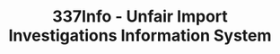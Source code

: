 ---
bigquery: https://console.cloud.google.com/bigquery?p=patents-public-data&d=usitc_investigations&page=dataset&project=sheets-management-319211
citation: US International Trade Commission 337Info Unfair Import Investigations Information
  System
contributors: US International Trade Comission
cost: None
description: US International Trade Commission 337Info Unfair Import Investigations
  Information System contains data on investigations done under Section 337. Section
  337 declares the infringement of certain statutory intellectual property rights
  and other forms of unfair competition in import trade to be unlawful practices.
  Most Section 337 investigations involve allegations of patent or registered trademark
  infringement.
documentation: FAQ and tutorial available on the site
last_edit: Mon, 04 Apr 2022 19:10:40 GMT
location: https://pubapps2.usitc.gov/337external/
maintained_by: US International Trade Comission
schema_fields: '[''markmanHearing'', ''patentNumbers'', ''issueDateOtherNonFinal'',
  ''targetDate'', ''teoProceedingInvolved'', ''title'', ''investigationType'', ''endDateMarkmanHearing'',
  ''dateOfPublicationFrNotice'', ''currentActiveALJ'', ''aljAssigned'', ''finalIdOnViolationIssue'',
  ''ouiiAttorney'', ''finalDetViolation'', ''gcAttorney'', ''finalDetNoViolation'',
  ''startDateMarkmanHearing'', ''patentNumber'', ''teoReliefGranted'', ''ouiiParticipation'',
  ''investigationTermDate'', ''cafcAppeals'', ''invUnfairAct'', ''actualEndDateEvidHear'',
  ''actualStartDateEvidHear'', ''dateCreated'', ''finalIdOnViolationDue'', ''trademarkNumbers'',
  ''teoIdIssueDate'', ''copyrightNumbers'', ''currentStatus'', ''dateComplaintFiled'',
  ''respondent'', ''internalRemand'', ''scheduledStartDateEvidHear'', ''docketNo'',
  ''scheduledEndDateEvidHear'', ''reportingRequirements'', ''lastUpdated'', ''investigationNo'',
  ''publication_number'', ''htsNumbers'', ''complainant'', ''id'', ''teoIdDueDate'']'
shortname: unfair_import_investigations
tags:
- import
- legal
- trade
timeframe: 2008-2021 (prior to 2008 downloadable as a JSON file)
title: 337Info - Unfair Import Investigations Information System
uuid: 2721f5ec-e599-4890-9265-9706719fc71e
---